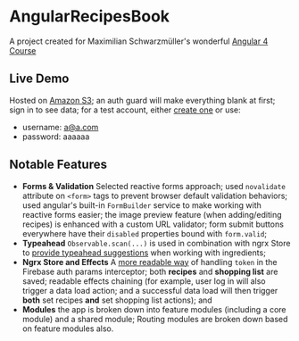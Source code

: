 # AngularRecipesBook

A project created for Maximilian Schwarzmüller's wonderful [Angular 4 Course](https://www.udemy.com/the-complete-guide-to-angular-2)

## Live Demo

Hosted on [Amazon S3](http://angular-recipes-book.s3-website-us-east-1.amazonaws.com/); an auth guard will make everything blank at first; sign in to see data; for a test account, either [create one](http://angular-recipes-book.s3-website-us-east-1.amazonaws.com/signup) or use:

* username: a@a.com
* password: aaaaaa

## Notable Features

* **Forms & Validation** Selected reactive forms approach; used `novalidate` attribute on `<form>` tags to prevent browser default validation behaviors; used angular's built-in `FormBuilder` service to make working with reactive forms easier; the image preview feature (when adding/editing recipes) is enhanced with a custom URL validator; form submit buttons everywhere have their `disabled` properties bound with `form.valid`;
* **Typeahead** `Observable.scan(...)` is used in combination with ngrx Store to [provide typeahead suggestions](https://github.com/superharry/angular-recipes-book/blob/master/src/app/shopping-list/shopping-list.service.ts) when working with ingredients;
* **Ngrx Store and Effects** A [more readable way](https://github.com/superharry/angular-recipes-book/blob/master/src/app/core/auth/auth-interceptor.service.ts) of handling `token` in the Firebase auth params interceptor; both **recipes** and **shopping list** are saved; readable effects chaining (for example, user log in will also trigger a data load action; and a successful data load will then trigger **both** set recipes **and** set shopping list actions); and
* **Modules** the app is broken down into feature modules (including a core module) and a shared module; Routing modules are broken down based on feature modules also.